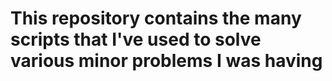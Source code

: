 # This repository contains the many scripts that I've used to solve various minor problems I was having
